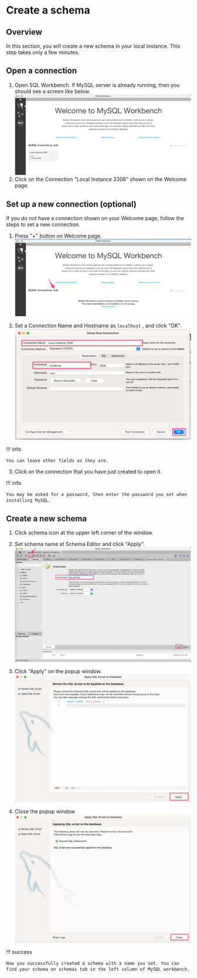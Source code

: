 # Create a schema

## Overview
In this section, you will create a new schema in your local instance. This step takes only a few minutes.

## Open a connection
1. Open SQL Workbench. If MySQL server is already running, then you should see a screen like below.
![welcome normal](/img/welcome_normal.png)
1. Click on the Connection "Local Instance 3306" shown on the Welcome page.


## Set up a new connection (optional)
If you do not have a connection shown on your Welcome page, follow the steps to set a new connection.

1. Press "+" button on Welcome page.
![welcome empty](/img/welcome_empty.png "welcome")

1. Set a Connection Name and Hostname as `localhost` , and click "OK".
![set connection](/img/set_connection.png "set connection")

!!! info

    You can leave other fields as they are.

3. Click on the connection that you have just created to open it.

!!! info

    You may be asked for a password, then enter the password you set when installing MySQL.

## Create a new schema
1. Click schema icon at the upper left corner of the window.
1. Set schema name at Schema Editor and click "Apply".
![schema](/img/set_schema.png)
1. Click "Apply" on the popup window.
![schema popup](/img/popup.png)

1. Close the popup window
![schema popup2](/img/popup_close.png)

!!! success

    Now you successfully created a schema with a name you set. You can find your schema on schemas tab in the left column of MySQL workbench.